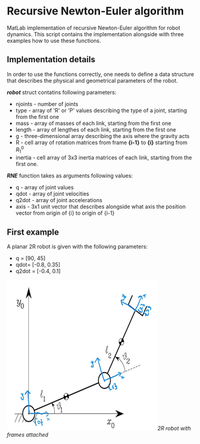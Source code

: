 # Recursive Newton-Euler algorithm 
 MatLab implementation of recursive Newton-Euler algorithm for robot dynamics. This script contains the implementation alongside with three examples how to use these functions. 
 ## Implementation details
 In order to use the functions correctly, one needs to define a data structure that describes the physical and geometrical parameters of the robot. 
 
 _**robot**_ struct contatins following parameters:
 - njoints - number of joints
 - type - array of 'R' or 'P' values describing the type of a joint, starting from the first one
 - mass - array of masses of each link, starting from the first one
 - length - array of lengthes of each link, starting from the first one
 - g - three-dimensional array describing the axis where the gravity acts 
 - R - cell array of rotation matrices from frame **{i-1}** to **{i}** starting from $R^0_1$
 - inertia - cell array of 3x3 inertia matrices of each link, starting from the first one.

_**RNE**_ function takes as arguments following values:
 - q - array of joint values
 - qdot - array of joint velocities
 - q2dot - array of joint accelerations
 - axis - 3x1 unit vector that describes alongside what axis the position vector from origin of {i} to origin of {i-1}
 
 ## First example
 A planar 2R robot is given with the following parameters:
 - q = [90, 45]
 - qdot= [-0.8, 0.35]
 - q2dot = [-0.4, 0.1]
 
 <img src="images/2R_ex1.jpg" alt="2R" width="400" height = "400" allign="center"/>*2R robot with frames attached*


 

